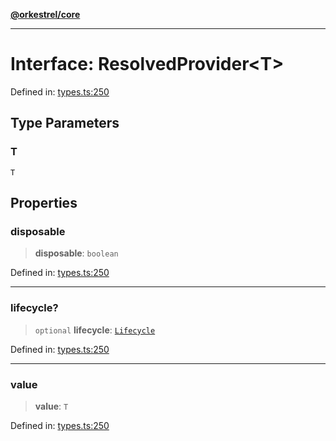 [**@orkestrel/core**](../index.md)

***

# Interface: ResolvedProvider\<T\>

Defined in: [types.ts:250](https://github.com/orkestrel/core/blob/36bb4ac962a6eb83d3b3b7e1d15ed7b2fd751427/src/types.ts#L250)

## Type Parameters

### T

`T`

## Properties

### disposable

> **disposable**: `boolean`

Defined in: [types.ts:250](https://github.com/orkestrel/core/blob/36bb4ac962a6eb83d3b3b7e1d15ed7b2fd751427/src/types.ts#L250)

***

### lifecycle?

> `optional` **lifecycle**: [`Lifecycle`](../classes/Lifecycle.md)

Defined in: [types.ts:250](https://github.com/orkestrel/core/blob/36bb4ac962a6eb83d3b3b7e1d15ed7b2fd751427/src/types.ts#L250)

***

### value

> **value**: `T`

Defined in: [types.ts:250](https://github.com/orkestrel/core/blob/36bb4ac962a6eb83d3b3b7e1d15ed7b2fd751427/src/types.ts#L250)
